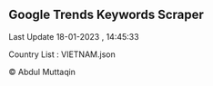 

## Google Trends Keywords Scraper 
 
Last Update 18-01-2023 , 14:45:33

Country List :
VIETNAM.json



© Abdul Muttaqin 
